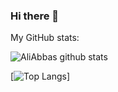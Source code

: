 ### Hi there 👋

My GitHub stats:

![AliAbbas github stats](https://github-readme-stats.vercel.app/api?username=aliabbas101&show_icons=true&theme=radical&bg_color=90,#ff00cc,#333399)

[![Top Langs](https://github-readme-stats.vercel.app/api/top-langs/?username=aliabbas101)]
<!--
**aliabbas101/aliabbas101** is a ✨ _special_ ✨ repository because its `README.md` (this file) appears on your GitHub profile.

Here are some ideas to get you started:

- 🔭 I’m currently working on ...
- 🌱 I’m currently learning ...
- 👯 I’m looking to collaborate on ...
- 🤔 I’m looking for help with ...
- 💬 Ask me about ...
- 📫 How to reach me: ...
- 😄 Pronouns: ...
- ⚡ Fun fact: ...
-->
